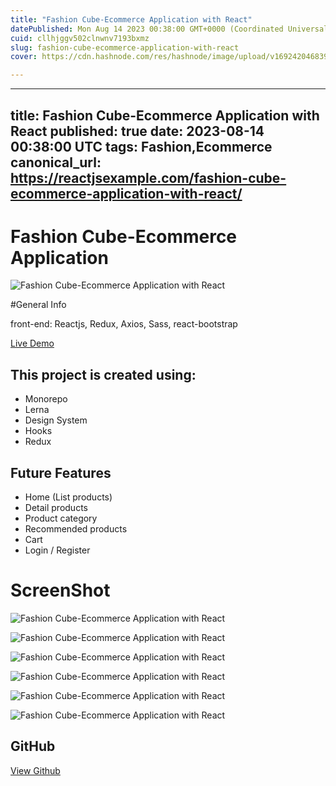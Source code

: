 ```yaml
---
title: "Fashion Cube-Ecommerce Application with React"
datePublished: Mon Aug 14 2023 00:38:00 GMT+0000 (Coordinated Universal Time)
cuid: cllhjggv502clnwnv7193bxmz
slug: fashion-cube-ecommerce-application-with-react
cover: https://cdn.hashnode.com/res/hashnode/image/upload/v1692420468398/062ba220-cf45-448e-9904-489910ba8520.jpeg

---
```


---
title: Fashion Cube-Ecommerce Application with React
published: true
date: 2023-08-14 00:38:00 UTC
tags: Fashion,Ecommerce
canonical_url: https://reactjsexample.com/fashion-cube-ecommerce-application-with-react/
---

# Fashion Cube-Ecommerce Application
 ![Fashion Cube-Ecommerce Application with React](https://cdn.hashnode.com/res/hashnode/image/upload/v1692420468398/062ba220-cf45-448e-9904-489910ba8520.jpeg)

#General Info

front-end: Reactjs, Redux, Axios, Sass, react-bootstrap

[Live Demo](https://quintuslabs.github.io/fashion-cube)

## This project is created using:

- Monorepo
- Lerna
- Design System
- Hooks
- Redux

## Future Features

- Home (List products)
- Detail products
- Product category
- Recommended products
- Cart
- Login / Register

# ScreenShot

![Fashion Cube-Ecommerce Application with React](https://cdn.hashnode.com/res/hashnode/image/upload/v1692420470133/5cc50d31-daae-40e0-b42d-f58db3810d36.png)

![Fashion Cube-Ecommerce Application with React](https://cdn.hashnode.com/res/hashnode/image/upload/v1692420471968/435ceae8-a1ce-4e18-83d2-0e1b39256641.png)

![Fashion Cube-Ecommerce Application with React](https://cdn.hashnode.com/res/hashnode/image/upload/v1692420473677/29ca038a-423f-44be-bebe-aa030e08d7e9.png)

![Fashion Cube-Ecommerce Application with React](https://cdn.hashnode.com/res/hashnode/image/upload/v1692420475299/c22f85fe-7099-42ef-8cae-b9c83c2cc94a.png)

![Fashion Cube-Ecommerce Application with React](https://cdn.hashnode.com/res/hashnode/image/upload/v1692420476950/df7ad363-3c85-4ee6-a693-0c8d8527fd8a.png)

![Fashion Cube-Ecommerce Application with React](https://cdn.hashnode.com/res/hashnode/image/upload/v1692420478552/b5dd971a-89ca-48ae-9892-c15b63ecd909.png)

## GitHub

[View Github](https://github.com/PaolaBravo1/Node-Mongo-React-Ecommerce?ref=reactjsexample.com)